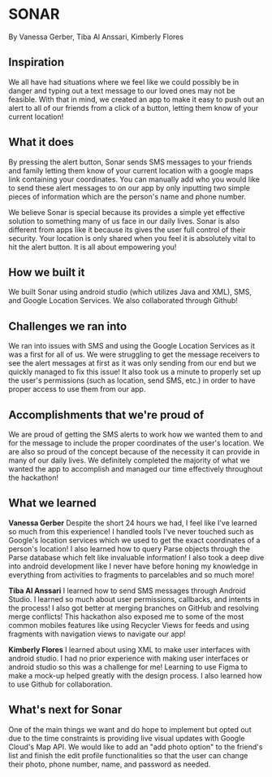 # SONAR
By Vanessa Gerber, Tiba Al Anssari, Kimberly Flores

## Inspiration
We all have had situations where we feel like we could possibly be in danger and typing out a text message to our loved ones may not be feasible. With that in mind, we created an app to make it easy to push out an alert to all of our friends from a click of a button, letting them know of your current location!

## What it does
By pressing the alert button, Sonar sends SMS messages to your friends and family letting them know of your current location with a google maps link containing your coordinates. You can manually add who you would like to send these alert messages to on our app by only inputting two simple pieces of information which are the person's name and phone number.

We believe Sonar is special because its provides a simple yet effective solution to something many of us face in our daily lives. Sonar is also different from apps like it because its gives the user full control of their security. Your location is only shared when you feel it is absolutely vital to hit the alert button. It is all about empowering you!

## How we built it
We built Sonar using android studio (which utilizes Java and XML), SMS, and Google Location Services. We also collaborated through Github!

## Challenges we ran into
We ran into issues with SMS and using the Google Location Services as it was a first for all of us. We were struggling to get the message receivers to see the alert messages at first as it was only sending from our end but we quickly managed to fix this issue! It also took us a minute to properly set up the user's permissions (such as location, send SMS, etc.) in order to have proper access to use them from our app.

## Accomplishments that we're proud of
We are proud of getting the SMS alerts to work how we wanted them to and for the message to include the proper coordinates of the user's location. We are also so proud of the concept because of the necessity it can provide in many of our daily lives. We definitely completed the majority of what we wanted the app to accomplish and managed our time effectively throughout the hackathon!

## What we learned

**Vanessa Gerber**
Despite the short 24 hours we had, I feel like I've learned so much from this experience! I handled tools I've never touched such as Google's location services which we used to get the exact coordinates of a person's location! I also learned how to query Parse objects through the Parse database which felt like invaluable information! I also took a deep dive into android development like I never have before honing my knowledge in everything from activities to fragments to parcelables and so much more!

**Tiba Al Anssari**
I learned how to send SMS messages through Android Studio. I learned so much about user permissions, callbacks, and intents in the process! I also got better at merging branches on GitHub and resolving merge conflicts! This hackathon also exposed me to some of the most common mobiles features like using Recycler Views for feeds and using fragments with navigation views to navigate our app!

**Kimberly Flores**
I learned about using XML to make user interfaces with android studio. I had no prior experience with making user interfaces or android studio so this was a challenge for me! Learning to use Figma to make a mock-up helped greatly with the design process. I also learned how to use Github for collaboration.

## What's next for Sonar
One of the main things we want and do hope to implement but opted out due to the time constraints is providing live visual updates with Google Cloud's Map API. We would like to add an "add photo option" to the friend's list and finish the edit profile functionalities so that the user can change their photo, phone number, name, and password as needed.
